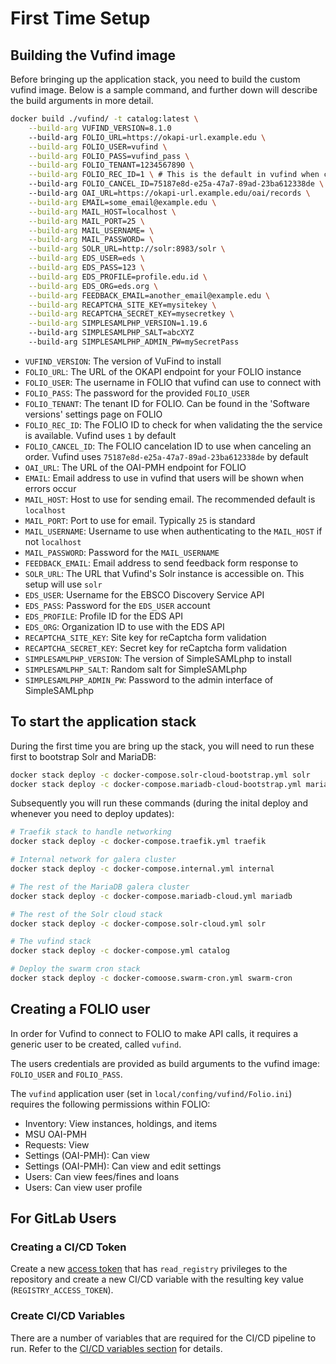 # First Time Setup

## Building the Vufind image
Before bringing up the application stack, you need to build the custom
vufind image. Below is a sample command, and further down will describe
the build arguments in more detail.

```bash
docker build ./vufind/ -t catalog:latest \
    --build-arg VUFIND_VERSION=8.1.0
    --build-arg FOLIO_URL=https://okapi-url.example.edu \
    --build-arg FOLIO_USER=vufind \
    --build-arg FOLIO_PASS=vufind_pass \
    --build-arg FOLIO_TENANT=1234567890 \
    --build-arg FOLIO_REC_ID=1 \ # This is the default in vufind when checking ILS status
    --build-arg FOLIO_CANCEL_ID=75187e8d-e25a-47a7-89ad-23ba612338de \ # This is the default in vufind
    --build-arg OAI_URL=https://okapi-url.example.edu/oai/records \
    --build-arg EMAIL=some_email@example.edu \
    --build-arg MAIL_HOST=localhost \
    --build-arg MAIL_PORT=25 \
    --build-arg MAIL_USERNAME= \
    --build-arg MAIL_PASSWORD= \
    --build-arg SOLR_URL=http://solr:8983/solr \
    --build-arg EDS_USER=eds \
    --build-arg EDS_PASS=123 \
    --build-arg EDS_PROFILE=profile.edu.id \
    --build-arg EDS_ORG=eds.org \
    --build-arg FEEDBACK_EMAIL=another_email@example.edu \
    --build-arg RECAPTCHA_SITE_KEY=mysitekey \
    --build-arg RECAPTCHA_SECRET_KEY=mysecretkey \
    --build-arg SIMPLESAMLPHP_VERSION=1.19.6
    --build-arg SIMPLESAMLPHP_SALT=abcXYZ
    --build-arg SIMPLESAMLPHP_ADMIN_PW=mySecretPass
```

* `VUFIND_VERSION`: The version of VuFind to install 
* `FOLIO_URL`: The URL of the OKAPI endpoint for your FOLIO instance
* `FOLIO_USER`: The username in FOLIO that vufind can use to connect with
* `FOLIO_PASS`: The password for the provided `FOLIO_USER`
* `FOLIO_TENANT`: The tenant ID for FOLIO. Can be found in the 'Software versions' settings page on FOLIO
* `FOLIO_REC_ID`: The FOLIO ID to check for when validating the the service is available. Vufind
uses `1` by default
* `FOLIO_CANCEL_ID`: The FOLIO cancelation ID to use when canceling an order. Vufind uses
`75187e8d-e25a-47a7-89ad-23ba612338de` by default
* `OAI_URL`: The URL of the OAI-PMH endpoint for FOLIO
* `EMAIL`: Email address to use in vufind that users will be shown when errors occur
* `MAIL_HOST`: Host to use for sending email. The recommended default is `localhost`
* `MAIL_PORT`: Port to use for email. Typically `25` is standard
* `MAIL_USERNAME`: Username to use when authenticating to the `MAIL_HOST` if not `localhost`
* `MAIL_PASSWORD`: Password for the `MAIL_USERNAME`
* `FEEDBACK_EMAIL`: Email address to send feedback form response to
* `SOLR_URL`: The URL that Vufind's Solr instance is accessible on. This setup will use `solr`
* `EDS_USER`: Username for the EBSCO Discovery Service API
* `EDS_PASS`: Password for the `EDS_USER` account
* `EDS_PROFILE`: Profile ID for the EDS API
* `EDS_ORG`: Organization ID to use with the EDS API
* `RECAPTCHA_SITE_KEY`: Site key for reCaptcha form validation
* `RECAPTCHA_SECRET_KEY`: Secret key for reCaptcha form validation
* `SIMPLESAMLPHP_VERSION`: The version of SimpleSAMLphp to install
* `SIMPLESAMLPHP_SALT`: Random salt for SimpleSAMLphp
* `SIMPLESAMLPHP_ADMIN_PW`: Password to the admin interface of SimpleSAMLphp

## To start the application stack
During the first time you are bring up the stack, you will need
to run these first to bootstrap Solr and MariaDB:
```bash
docker stack deploy -c docker-compose.solr-cloud-bootstrap.yml solr
docker stack deploy -c docker-compose.mariadb-cloud-bootstrap.yml mariadb
```

Subsequently you will run these commands (during the inital deploy
and whenever you need to deploy updates):
```bash
# Traefik stack to handle networking
docker stack deploy -c docker-compose.traefik.yml traefik

# Internal network for galera cluster
docker stack deploy -c docker-compose.internal.yml internal

# The rest of the MariaDB galera cluster
docker stack deploy -c docker-compose.mariadb-cloud.yml mariadb

# The rest of the Solr cloud stack
docker stack deploy -c docker-compose.solr-cloud.yml solr

# The vufind stack
docker stack deploy -c docker-compose.yml catalog

# Deploy the swarm cron stack
docker stack deploy -c docker-comoose.swarm-cron.yml swarm-cron
```

## Creating a FOLIO user
In order for Vufind to connect to FOLIO to make API calls, it
requires a generic user to be created, called `vufind`.

The users credentials are provided as build arguments to the vufind image:
`FOLIO_USER` and `FOLIO_PASS`.

The `vufind` application user (set in `local/confing/vufind/Folio.ini`) requires the
following permissions within FOLIO:

* Inventory: View instances, holdings, and items
* MSU OAI-PMH
* Requests: View
* Settings (OAI-PMH): Can view
* Settings (OAI-PMH): Can view and edit settings
* Users: Can view fees/fines and loans
* Users: Can view user profile

## For GitLab Users
### Creating a CI/CD Token
Create a new [access token](https://gitlab.msu.edu/help/user/project/settings/project_access_tokens)
that has `read_registry` privileges to the repository and create a new CI/CD variable with the
resulting key value (`REGISTRY_ACCESS_TOKEN`).

### Create CI/CD Variables
There are a number of variables that are required for the CI/CD pipeline to run. Refer to the
[CI/CD variables section](CICD.md#variables) for details.
